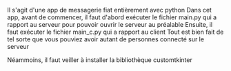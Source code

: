 Il s'agit d'une app de messagerie fiat entièrement avec python 
Dans cet app, avant de commencer, il faut d'abord exécuter le fichier main.py qui a rapport au serveur pour pouvoir ouvrir le serveur au préalable 
Ensuite, il faut exécuter le fichier main_c.py qui a rapport au client 
Tout est bien fait de tel sorte que vous pouviez avoir autant de personnes connecté sur le serveur 

Néammoins, il faut veiller à installer la bibliothèque  customtkinter 
